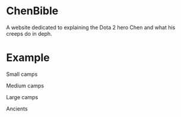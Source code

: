 # ChenBible
A website dedicated to explaining the Dota 2 hero Chen and what his creeps do in deph.

# Example

Small camps


Medium camps


Large camps

Ancients
